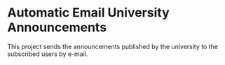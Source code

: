 # Automatic Email University Announcements

This project sends the announcements published by the university to the subscribed users by e-mail.
